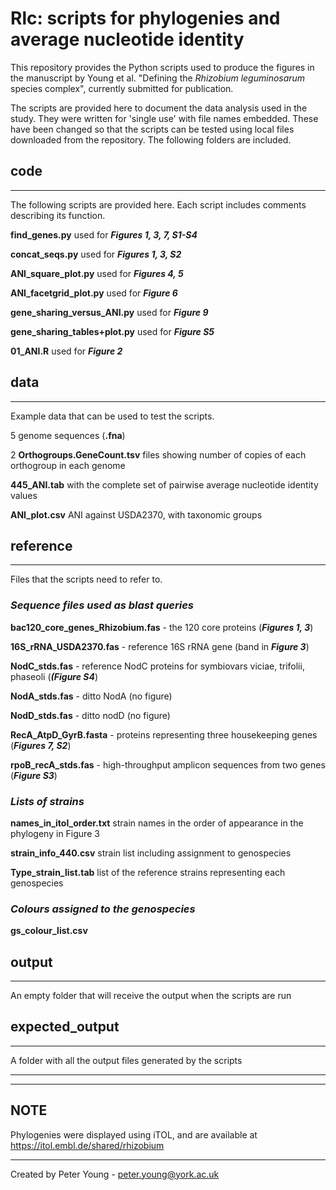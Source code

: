 
Rlc: scripts for phylogenies and average nucleotide identity
===

This repository provides the Python scripts used to produce the figures in the manuscript by Young et al. "Defining the *Rhizobium leguminosarum* species complex", currently submitted for publication.

The scripts are provided here to document the data analysis used in the study. They were written for 'single use' with file names embedded. These have been changed so that the scripts can be tested using local files downloaded from the repository. The following folders are included.

## code
-----

The following scripts are provided here. Each script includes comments describing its function.

**find_genes.py** used for ***Figures 1, 3, 7, S1-S4*** 	

**concat_seqs.py** used for ***Figures 1, 3, S2***				

**ANI_square_plot.py** used for ***Figures 4, 5***	

**ANI_facetgrid_plot.py** used for ***Figure 6***  
			
**gene_sharing_versus_ANI.py** used for ***Figure 9***
		
**gene_sharing_tables+plot.py** used for ***Figure S5***  

**01_ANI.R** used for ***Figure 2***  


## data
-----

Example data that can be used to test the scripts. 

5 genome sequences (**.fna**)  

2 **Orthogroups.GeneCount.tsv** files showing number of copies of each orthogroup in each genome  

**445_ANI.tab** with the complete set of pairwise average nucleotide identity values  

**ANI_plot.csv** ANI against USDA2370, with taxonomic groups


## reference
-----

Files that the scripts need to refer to.  

### *Sequence files used as blast queries*
**bac120_core_genes_Rhizobium.fas** - the 120 core proteins (***Figures 1, 3***)  

**16S_rRNA_USDA2370.fas** - reference 16S rRNA gene (band in ***Figure 3***)  

**NodC_stds.fas** - reference NodC proteins for symbiovars viciae, trifolii, phaseoli (***(Figure S4***)  

**NodA_stds.fas** - ditto NodA (no figure)  

**NodD_stds.fas** - ditto nodD (no figure)  

**RecA_AtpD_GyrB.fasta** - proteins representing three housekeeping genes (***Figures 7, S2***)  

**rpoB_recA_stds.fas** - high-throughput amplicon sequences from two genes (***Figure S3***)  

### *Lists of strains*  
**names_in_itol_order.txt**  strain names in the order of appearance in the phylogeny in Figure 3  

**strain_info_440.csv** strain list including assignment to genospecies  

**Type_strain_list.tab** list of the reference strains representing each genospecies  

### *Colours assigned to the genospecies*
**gs_colour_list.csv**  


## output
-----

An empty folder that will receive the output when the scripts are run  

## expected_output
-----

A folder with all the output files generated by the scripts  

---------
-----
## NOTE  


Phylogenies were displayed using iTOL, and are available at <https://itol.embl.de/shared/rhizobium>

---
Created by Peter Young - peter.young@york.ac.uk


